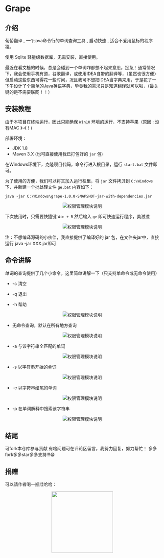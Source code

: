 # Grape

## 介绍
葡萄翻译 , 一个java命令行的单词查询工具 , 启动快速 , 适合不爱用鼠标的程序猿。

使用 Sqlite 轻量级数据库，无需安装，直接使用。

最近在看文档的时候，总是会碰到一个单词咋都想不起来意思，捉急！通常情况下，我会使用手机有道，谷歌翻译，或使用IDEA自带的翻译等，（虽然也很方便）但启动这些东西可得花一些时间，况且我可不想把IDEA当字典来用，于是花了一下午设计了个简单的Java英语字典，毕竟我的需求只是知道翻译就可以啦，（最关键的是不需要联网！！）

## 安装教程
由于本项目在终端运行，因此只能确保 `Win10` 环境的运行，不支持苹果（原因 : 没有MAC 》-《！)

部署环境：
* JDK 1.8
* Maven 3.X (也可直接使用我已打包好的 `jar` 包)

在Windows环境下，克隆项目代码，命令行进入根目录，运行 `start.bat` 文件即可。

为了使用的方便，我们可以将其加入运行栏里，将 `jar` 文件拷贝到 `C:\Windows` 下，并新建一个批处理文件 `ge.bat` 内容如下：
```shell
java -jar C:\Windows\grape-1.0.0-SNAPSHOT-jar-with-dependencies.jar
```
<div align="center">
<img src="https://gitee.com/qiu-qian/Grape/raw/master/img/grape08.png" alt="权限管理模块说明"/>
</div>

下次使用时，只需要快捷键 `Win + R` 然后输入 `ge` 即可快速运行程序，美滋滋

<div align="center">
<img src="https://gitee.com/qiu-qian/Grape/raw/master/img/grape07.png" alt="权限管理模块说明"/>
</div>

注：不想编译源码的小伙伴，我直接提供了编译好的 jar 包，在文件夹jar中，直接运行 java -jar XXX.jar即可

## 命令讲解
单词的查询提供了几个小命令，这里简单讲解一下（只支持单命令或无命令使用）

* -c   清空
        
* -q   退出
        
* -h   帮助
<div align="center">
<img src="https://gitee.com/qiu-qian/Grape/raw/master/img/grape01.png" alt="权限管理模块说明"/>
</div>

* 无命令查询，默认在所有地方查询
<div align="center">
<img src="https://gitee.com/qiu-qian/Grape/raw/master/img/grape02.png" alt="权限管理模块说明"/>
</div>

* -a   与该字符串全匹配的单词
<div align="center">
<img src="https://gitee.com/qiu-qian/Grape/raw/master/img/grape03.png" alt="权限管理模块说明"/>
</div>

* -s   以字符串开始的单词
<div align="center">
<img src="https://gitee.com/qiu-qian/Grape/raw/master/img/grape04.png" alt="权限管理模块说明"/>
</div>

* -e   以字符串结尾的单词
<div align="center">
<img src="https://gitee.com/qiu-qian/Grape/raw/master/img/grape05.png" alt="权限管理模块说明"/>
</div>

* -p   在单词解释中搜索该字符串
<div align="center">
<img src="https://gitee.com/qiu-qian/Grape/raw/master/img/grape06.png" alt="权限管理模块说明"/>
</div>

## 结尾

可fork本仓库参与贡献
有啥问题可在评论区留言，我努力回复，努力帮忙！
多多fork多多star多多支持!!!😁

## 捐赠

可以请作者喝一瓶哇哈哈：

<div align="center">
<img src="https://gitee.com/qiu-qian/sky/raw/master/img/pay.png"  width="200px" height="200px" />
</div>